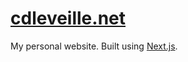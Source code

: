 # [cdleveille.net](https://www.cdleveille.net)

My personal website. Built using [Next.js](https://nextjs.org/).
